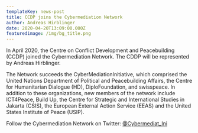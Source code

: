 ```yaml
---
templateKey: news-post
title: CCDP joins the Cybermediation Network
author: Andreas Hirblinger
date: 2020-04-20T13:09:00.000Z
featuredimage: /img/bg_title.png
---
```

In April 2020, the Centre on Conflict Development and Peacebuilding (CCDP)  joined the Cybermediation Network. The CDDP will be represented by Andreas Hirblinger. 

The Network succeeds the CyberMediationInitiative, which comprised the United Nations Department of Political and Peacebuilding Affairs, the Centre for Humanitarian Dialogue (HD), DiploFoundation, and swisspeace. In addition to these organizations,  new members of the network include ICT4Peace, Build Up, the Centre for Strategic and International Studies in Jakarta (CSIS), the European External Action Service (EEAS) and  the United States Institute of Peace (USIP). 

Follow the Cybermediation Network on Twitter: [@Cybermediat_Ini](https://twitter.com/Cybermediat_Ini)